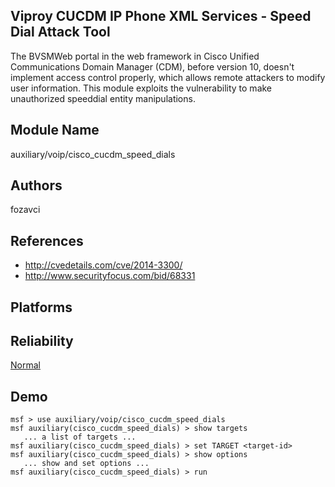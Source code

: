 ## Viproy CUCDM IP Phone XML Services - Speed Dial Attack Tool

The BVSMWeb portal in the web framework in Cisco Unified 
Communications Domain Manager (CDM), before version 10, 
doesn't implement access control properly, which allows 
remote attackers to modify user information. This module 
exploits the vulnerability to make unauthorized speeddial 
entity manipulations.


## Module Name
auxiliary/voip/cisco_cucdm_speed_dials

## Authors
fozavci


## References
* http://cvedetails.com/cve/2014-3300/
* http://www.securityfocus.com/bid/68331




## Platforms


## Reliability
[Normal](https://github.com/rapid7/metasploit-framework/wiki/Exploit-Ranking)

## Demo

```
msf > use auxiliary/voip/cisco_cucdm_speed_dials
msf auxiliary(cisco_cucdm_speed_dials) > show targets
   ... a list of targets ...
msf auxiliary(cisco_cucdm_speed_dials) > set TARGET <target-id>
msf auxiliary(cisco_cucdm_speed_dials) > show options
   ... show and set options ...
msf auxiliary(cisco_cucdm_speed_dials) > run
```
    
    